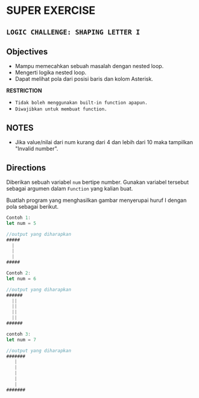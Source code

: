 # SUPER EXERCISE 
## `LOGIC CHALLENGE: SHAPING LETTER I`

## Objectives

- Mampu memecahkan sebuah masalah dengan nested loop.
- Mengerti logika nested loop.
- Dapat melihat pola dari posisi baris dan kolom Asterisk.

**RESTRICTION** 

- `Tidak boleh menggunakan built-in function apapun.`
- `Diwajibkan untuk membuat function.`

## NOTES

- Jika value/nilai dari num kurang dari 4 dan lebih dari 10 maka tampilkan "Invalid number".

## Directions

Diberikan sebuah variabel `num` bertipe number. Gunakan variabel tersebut sebagai argumen dalam `Function` yang kalian buat.

Buatlah program yang menghasilkan gambar menyerupai huruf I dengan pola sebagai berikut.

```javascript
Contoh 1:
let num = 5

//output yang diharapkan
#####
  |
  |
  |
#####

Contoh 2:
let num = 6

//output yang diharapkan
######
  ||
  ||
  ||
  ||
######

contoh 3:
let num = 7

//output yang diharapkan
#######
   |
   |
   |
   |
   |
#######
```



